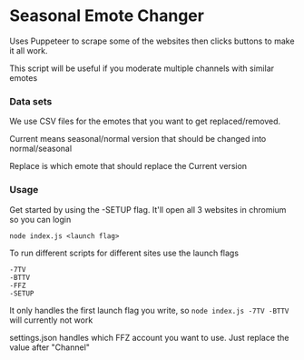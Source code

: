# Seasonal Emote Changer

Uses Puppeteer to scrape some of the websites then clicks buttons to make it all work.

This script will be useful if you moderate multiple channels with similar emotes

### Data sets

We use CSV files for the emotes that you want to get replaced/removed.

Current means seasonal/normal version that should be changed into normal/seasonal

Replace is which emote that should replace the Current version

### Usage

Get started by using the -SETUP flag. It'll open all 3 websites in chromium so you can login

`node index.js <launch flag>`

To run different scripts for different sites use the launch flags

```
-7TV
-BTTV
-FFZ
-SETUP
```

It only handles the first launch flag you write, so `node index.js -7TV -BTTV` will currently not work

settings.json handles which FFZ account you want to use. Just replace the value after "Channel"
